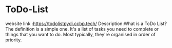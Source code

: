 # ToDo-List
website link :https://todolistpydi.ccbp.tech/
Description:What is a ToDo List? The definition is a simple one. It's a list of tasks you need to complete or things that you want to do. Most typically, they're organised in order of priority.
